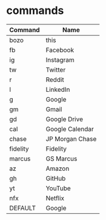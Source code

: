 # commands

| Command  | Name            |
| -------- | --------------- |
| bozo     | this            |
| fb       | Facebook        |
| ig       | Instagram       |
| tw       | Twitter         |
| r        | Reddit          |
| l        | LinkedIn        |
| g        | Google          |
| gm       | Gmail           |
| gd       | Google Drive    |
| cal      | Google Calendar |
| chase    | JP Morgan Chase |
| fidelity | Fidelity        |
| marcus   | GS Marcus       |
| az       | Amazon          |
| gh       | GitHub          |
| yt       | YouTube         |
| nfx      | Netflix         |
| DEFAULT  | Google          |
